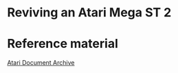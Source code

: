 # Reviving an Atari Mega ST 2

# Reference material

[Atari Document Archive](https://docs.dev-docs.org/)
